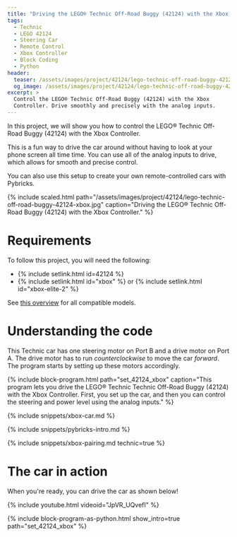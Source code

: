```yaml
---
title: "Driving the LEGO® Technic Off-Road Buggy (42124) with the Xbox Controller"
tags:
  - Technic
  - LEGO 42124
  - Steering Car
  - Remote Control
  - Xbox Controller
  - Block Coding
  - Python
header:
  teaser: /assets/images/project/42124/lego-technic-off-road-buggy-42124-xbox.jpg
  og_image: /assets/images/project/42124/lego-technic-off-road-buggy-42124-xbox-og.jpg
excerpt: >
  Control the LEGO® Technic Off-Road Buggy (42124) with the Xbox
  Controller. Drive smoothly and precisely with the analog inputs.
---
```


In this project, we will show you how to control the LEGO® Technic Off-Road Buggy (42124) with the Xbox Controller.

This is a fun way to drive the car around without having to look at your
phone screen all time time. You can use all of the analog inputs to drive,
which allows for smooth and precise control.

You can also use this setup to
create your own remote-controlled cars with Pybricks.

{% include scaled.html
  path="/assets/images/project/42124/lego-technic-off-road-buggy-42124-xbox.jpg"
  caption="Driving the LEGO® Technic Off-Road Buggy (42124) with the Xbox Controller."
%}

# Requirements

To follow this project, you will need the following:

- {% include setlink.html id=42124 %}
- {% include setlink.html id="xbox" %} or {% include setlink.html id="xbox-elite-2" %}

See <a href="https://docs.pybricks.com/en/latest/iodevices/xboxcontroller.html#compatible-controllers" target="_blank">
this overview</a> for all compatible models.


# Understanding the code

This Technic car has one steering motor on Port B and a drive motor on
Port A. The drive motor has to run _counterclockwise_ to move the car
_forward_. The program starts by setting up these motors accordingly.


{% include block-program.html path="set_42124_xbox"
  caption="This program lets you drive the LEGO® Technic Technic Off-Road Buggy (42124)
  with the Xbox Controller. First, you set up the car, and then you can
  control the steering and power level using the analog inputs." %}

{% include snippets/xbox-car.md %}

{% include snippets/pybricks-intro.md %}

{% include snippets/xbox-pairing.md technic=true %}

# The car in action

When you're ready, you can drive the car as shown below!

{% include youtube.html videoid="JpVR_UQvefI" %}

{%
  include block-program-as-python.html
  show_intro=true
  path="set_42124_xbox"
%}




